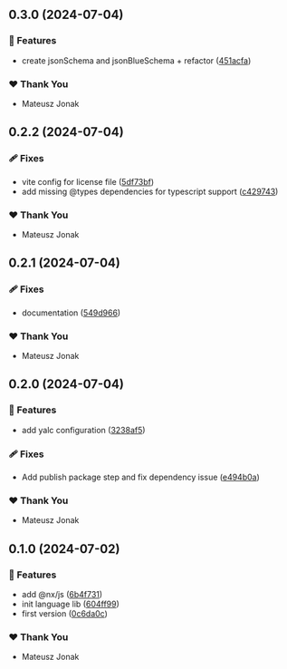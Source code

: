 ## 0.3.0 (2024-07-04)


### 🚀 Features

- create jsonSchema and jsonBlueSchema + refactor ([451acfa](https://github.com/bluecontract/blue-js/commit/451acfa))

### ❤️  Thank You

- Mateusz Jonak

## 0.2.2 (2024-07-04)


### 🩹 Fixes

- vite config for license file ([5df73bf](https://github.com/bluecontract/blue-js/commit/5df73bf))
- add missing @types dependencies for typescript support ([c429743](https://github.com/bluecontract/blue-js/commit/c429743))

### ❤️  Thank You

- Mateusz Jonak

## 0.2.1 (2024-07-04)


### 🩹 Fixes

- documentation ([549d966](https://github.com/bluecontract/blue-js/commit/549d966))

### ❤️  Thank You

- Mateusz Jonak

## 0.2.0 (2024-07-04)


### 🚀 Features

- add yalc configuration ([3238af5](https://github.com/bluecontract/blue-js/commit/3238af5))

### 🩹 Fixes

- Add publish package step and fix dependency issue ([e494b0a](https://github.com/bluecontract/blue-js/commit/e494b0a))

### ❤️  Thank You

- Mateusz Jonak

## 0.1.0 (2024-07-02)


### 🚀 Features

- add @nx/js ([6b4f731](https://github.com/bluecontract/blue-js/commit/6b4f731))
- init language lib ([604ff99](https://github.com/bluecontract/blue-js/commit/604ff99))
- first version ([0c6da0c](https://github.com/bluecontract/blue-js/commit/0c6da0c))

### ❤️  Thank You

- Mateusz Jonak